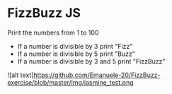 # FizzBuzz JS

Print the numbers from 1 to 100

* If a number is divisible by 3 print "Fizz" 
* If a number is divisible by 5 print "Buzz" 
* If a number is divisible by 3 and 5 print "FizzBuzz" 


![alt text]https://github.com/Emanuele-20/FizzBuzz-exercise/blob/master/img/jasmine_test.png
